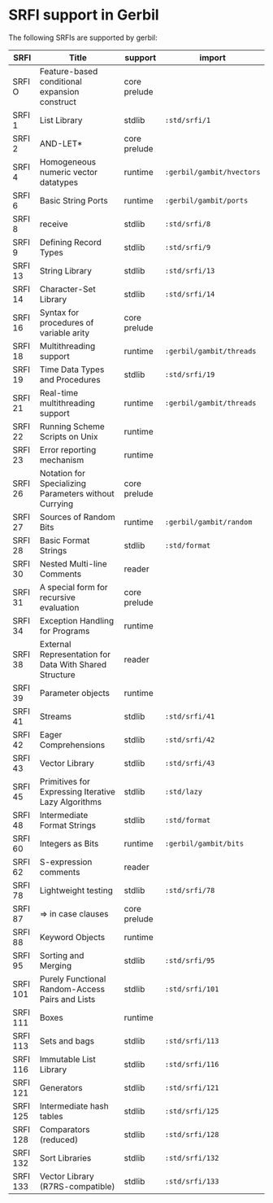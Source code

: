 # SRFI support in Gerbil

The following SRFIs are supported by gerbil:

| SRFI     | Title                                                  | support      | import                    |
|----------|--------------------------------------------------------|--------------|---------------------------|
| SRFI  O  | Feature-based conditional expansion construct          | core prelude |                           |
| SRFI  1  | List Library                                           | stdlib       | `:std/srfi/1`             |
| SRFI  2  | AND-LET*                                               | core prelude |                           |
| SRFI  4  | Homogeneous numeric vector datatypes                   | runtime      | `:gerbil/gambit/hvectors` |
| SRFI  6  | Basic String Ports                                     | runtime      | `:gerbil/gambit/ports`    |
| SRFI  8  | receive                                                | stdlib       | `:std/srfi/8`             |
| SRFI  9  | Defining Record Types                                  | stdlib       | `:std/srfi/9`             |
| SRFI 13  | String Library                                         | stdlib       | `:std/srfi/13`            |
| SRFI 14  | Character-Set Library                                  | stdlib       | `:std/srfi/14`            |
| SRFI 16  | Syntax for procedures of variable arity                | core prelude |                           |
| SRFI 18  | Multithreading support                                 | runtime      | `:gerbil/gambit/threads`  |
| SRFI 19  | Time Data Types and Procedures                         | stdlib       | `:std/srfi/19`            |
| SRFI 21  | Real-time multithreading support                       | runtime      | `:gerbil/gambit/threads`  |
| SRFI 22  | Running Scheme Scripts on Unix                         | runtime      |                           |
| SRFI 23  | Error reporting mechanism                              | runtime      |                           |
| SRFI 26  | Notation for Specializing Parameters without Currying  | core prelude |                           |
| SRFI 27  | Sources of Random Bits                                 | runtime      | `:gerbil/gambit/random`   |
| SRFI 28  | Basic Format Strings                                   | stdlib       | `:std/format`             |
| SRFI 30  | Nested Multi-line Comments                             | reader       |                           |
| SRFI 31  | A special form for recursive evaluation                | core prelude |                           |
| SRFI 34  | Exception Handling for Programs                        | runtime      |                           |
| SRFI 38  | External Representation for Data With Shared Structure | reader       |                           |
| SRFI 39  | Parameter objects                                      | runtime      |                           |
| SRFI 41  | Streams                                                | stdlib       | `:std/srfi/41`            |
| SRFI 42  | Eager Comprehensions                                   | stdlib       | `:std/srfi/42`            |
| SRFI 43  | Vector Library                                         | stdlib       | `:std/srfi/43`            |
| SRFI 45  | Primitives for Expressing Iterative Lazy Algorithms    | stdlib       | `:std/lazy`               |
| SRFI 48  | Intermediate Format Strings                            | stdlib       | `:std/format`             |
| SRFI 60  | Integers as Bits                                       | runtime      | `:gerbil/gambit/bits`     |
| SRFI 62  | S-expression comments                                  | reader       |                           |
| SRFI 78  | Lightweight testing                                    | stdlib       | `:std/srfi/78`            |
| SRFI 87  | => in case clauses                                     | core prelude |                           |
| SRFI 88  | Keyword Objects                                        | runtime      |                           |
| SRFI 95  | Sorting and Merging                                    | stdlib       | `:std/srfi/95`            |
| SRFI 101 | Purely Functional Random-Access Pairs and Lists        | stdlib       | `:std/srfi/101`           |
| SRFI 111 | Boxes                                                  | runtime      |                           |
| SRFI 113 | Sets and bags                                          | stdlib       | `:std/srfi/113`           |
| SRFI 116 | Immutable List Library                                 | stdlib       | `:std/srfi/116`           |
| SRFI 121 | Generators                                             | stdlib       | `:std/srfi/121`           |
| SRFI 125 | Intermediate hash tables                               | stdlib       | `:std/srfi/125`           |
| SRFI 128 | Comparators (reduced)                                  | stdlib       | `:std/srfi/128`           |
| SRFI 132 | Sort Libraries                                         | stdlib       | `:std/srfi/132`           |
| SRFI 133 | Vector Library (R7RS-compatible)                       | stdlib       | `:std/srfi/133`           |
